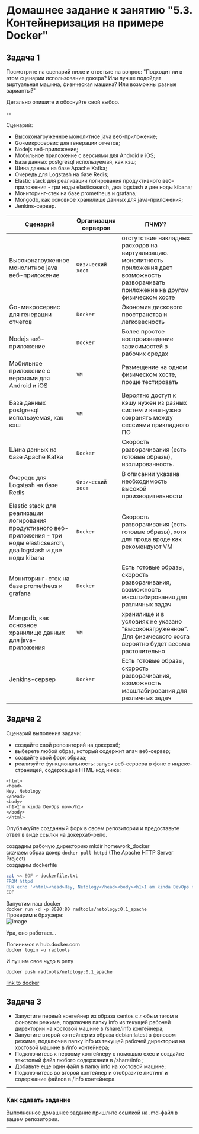 # Домашнее задание к занятию "5.3. Контейнеризация на примере Docker"

## Задача 1 

Посмотрите на сценарий ниже и ответьте на вопрос:
"Подходит ли в этом сценарии использование докера? Или лучше подойдет виртуальная машина, физическая машина? Или возможны разные варианты?"

Детально опишите и обоснуйте свой выбор.

--

Сценарий:

- Высоконагруженное монолитное java веб-приложение; 
- Go-микросервис для генерации отчетов;
- Nodejs веб-приложение;
- Мобильное приложение c версиями для Android и iOS;
- База данных postgresql используемая, как кэш;
- Шина данных на базе Apache Kafka;
- Очередь для Logstash на базе Redis;
- Elastic stack для реализации логирования продуктивного веб-приложения - три ноды elasticsearch, два logstash и две ноды kibana;
- Мониторинг-стек на базе prometheus и grafana;
- Mongodb, как основное хранилище данных для java-приложения;
- Jenkins-сервер.

Сценарий | Организация серверов | ПЧМУ?
--- | --- | ---
Высоконагруженное монолитное java веб-приложение | `Физический хост` |  отстутствие накладных расходов на виртуализацию. монолитность приложения дает возможность разворачивать приложение на другом физическом хосте 
Go-микросервис для генерации отчетов |`Docker` |  Экономия дискового пространства и легковесность
Nodejs веб-приложение | `Docker` | Более простое воспроизведение зависимостей в рабочих средах 
Мобильное приложение c версиями для Android и iOS| `VM` | Размещение на одном физическом хосте, проще тестировать   
База данных postgresql используемая, как кэш | `VM` | Вероятно доступ к кэшу нужен из разных систем и кэш нужно сохранять между сессиями прикладного ПО    
Шина данных на базе Apache Kafka | `Docker` | Скорость разворачивания (есть готовые образы), изолированность.    
Очередь для Logstash на базе Redis| `Физический хост` |  В описании указана необходимость высокой производительности  
Elastic stack для реализации логирования продуктивного веб-приложения - три ноды elasticsearch, два logstash и две ноды kibana| `Docker ` |  Скорость разворачивания (есть готовые образы), хотя для прода вроде как рекомендуют VM
Мониторинг-стек на базе prometheus и grafana| `Docker` |  Есть готовые образы, скорость разворачивания, возможность масштабирования для различных задач
Mongodb, как основное хранилище данных для java-приложения| `VM` | хранилище и в условиях не указано "высоконагруженное". Для физического хоста вероятно будет весьма расточительно  
Jenkins-сервер| `Docker` |  Есть готовые образы, скорость разворачивания, возможность масштабирования для различных задач
## Задача 2 

Сценарий выполения задачи:

- создайте свой репозиторий на докерхаб; 
- выберете любой образ, который содержит апач веб-сервер;
- создайте свой форк образа;
- реализуйте функциональность: 
запуск веб-сервера в фоне с индекс-страницей, содержащей HTML-код ниже: 
```
<html>
<head>
Hey, Netology
</head>
<body>
<h1>I’m kinda DevOps now</h1>
</body>
</html>
```
Опубликуйте созданный форк в своем репозитории и предоставьте ответ в виде ссылки на докерхаб-репо.

создадим рабочую директорию mkdir homework_docker  
скачаем образ докер `docker pull httpd` (The Apache HTTP Server Project)  
создадим dockerfile  
```bash
cat << EOF > dockerfile.txt
FROM httpd
RUN echo '<html><head>Hey, Netology</head><body><h1>I am kinda DevOps now!</h1></body></html>' > /usr/local/apache2/htdocs/index.html
EOF
```

Запустим наш docker  
`docker run -d -p 8080:80 radtools/netology:0.1_apache`  
Проверим в браузере:  
![image](https://user-images.githubusercontent.com/93760545/158119154-b9242649-37aa-41d4-a984-2d6aa7fa8d19.png)

Ура, оно работает...  

Логинимся в hub.docker.com  
`docker login -u radtools`

И пушим свое чудо в репу  

`docker push radtools/netology:0.1_apache`  

[link to docker](https://hub.docker.com/layers/radtools/netology/0.1_apache/images/sha256-a6f915d4b90dac60a4239486421fc8fb93a425dc826f591e645ea86de8222f48?context=explore)  

## Задача 3 

- Запустите первый контейнер из образа centos c любым тэгом в фоновом режиме, подключив папку info из текущей рабочей директории на хостовой машине в /share/info контейнера;
- Запустите второй контейнер из образа debian:latest в фоновом режиме, подключив папку info из текущей рабочей директории на хостовой машине в /info контейнера;
- Подключитесь к первому контейнеру с помощью exec и создайте текстовый файл любого содержания в /share/info ;
- Добавьте еще один файл в папку info на хостовой машине;
- Подключитесь во второй контейнер и отобразите листинг и содержание файлов в /info контейнера.

---

### Как cдавать задание

Выполненное домашнее задание пришлите ссылкой на .md-файл в вашем репозитории.

---
